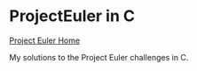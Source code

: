 # ProjectEuler in C

[Project Euler Home](https://projecteuler.net/)

My solutions to the Project Euler challenges in C.